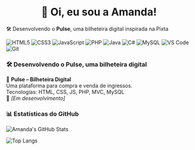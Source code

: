 <h1 align="center">👋 Oi, eu sou a Amanda!</h1>


🛠️ Desenvolvendo o **Pulse**, uma bilheteira digital inspirada na Pixta  

![HTML5](https://img.shields.io/badge/-HTML5-E34F26?style=flat&logo=html5&logoColor=white)
![CSS3](https://img.shields.io/badge/-CSS3-1572B6?style=flat&logo=css3)
![JavaScript](https://img.shields.io/badge/-JavaScript-F7DF1E?style=flat&logo=javascript&logoColor=black)
![PHP](https://img.shields.io/badge/-PHP-777BB4?style=flat&logo=php&logoColor=white)
![Java](https://img.shields.io/badge/-Java-007396?style=flat&logo=java&logoColor=white)
![C#](https://img.shields.io/badge/-C%23-239120?style=flat&logo=c-sharp&logoColor=white)
![MySQL](https://img.shields.io/badge/-MySQL-4479A1?style=flat&logo=mysql&logoColor=white)
![VS Code](https://img.shields.io/badge/-VS%20Code-007ACC?style=flat&logo=visual-studio-code&logoColor=white)
![Git](https://img.shields.io/badge/-Git-F05032?style=flat&logo=git&logoColor=white)

### 🛠️ Desenvolvendo o **Pulse**, uma bilheteira digital 

📌 **Pulse – Bilheteira Digital**  
Uma plataforma para compra e venda de ingressos.  
Tecnologias: HTML, CSS, JS, PHP, MVC, MySQL  
🔗 *[Em desenvolvimento]*

### 📊 Estatísticas do GitHub

![Amanda's GitHub Stats](https://github-readme-stats.vercel.app/api?username=amandadevup&show_icons=true&theme=radical)

![Top Langs](https://github-readme-stats.vercel.app/api/top-langs/?username=amandadevup&layout=compact&theme=radical)

